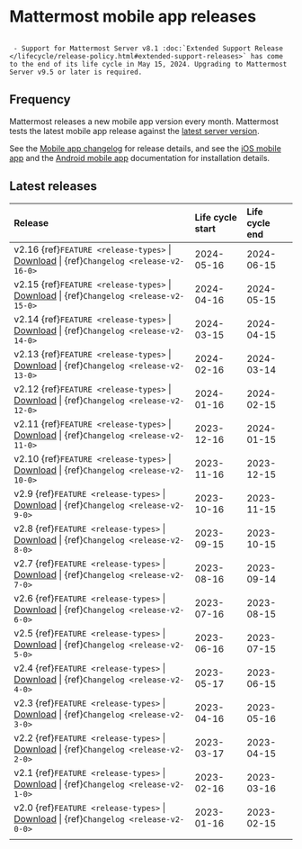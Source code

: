 # Mattermost mobile app releases

```{include} ../_static/badges/allplans-cloud-selfhosted.md
```

```{Important}
 - Support for Mattermost Server v8.1 :doc:`Extended Support Release </lifecycle/release-policy.html#extended-support-releases>` has come to the end of its life cycle in May 15, 2024. Upgrading to Mattermost Server v9.5 or later is required.
```

## Frequency

Mattermost releases a new mobile app version every month. Mattermost tests the latest mobile app release against the [latest server version](/lifecycle/mattermost-server-releases).

See the [Mobile app changelog](/lifecycle/mobile-app-changelog) for release details, and see the [iOS mobile app](/collaborate/install-ios-app) and the [Android mobile app](/collaborate/install-android-app) documentation for installation details. 

## Latest releases

| **Release** | **Life cycle start** | **Life cycle end** |
|:---|:---|:---|
| v2.16 {ref}`FEATURE <release-types>` \| [Download](https://github.com/mattermost/desktop/releases/tag/v2.16.0) \| {ref}`Changelog <release-v2-16-0>` | 2024-05-16 | 2024-06-15 |
| v2.15 {ref}`FEATURE <release-types>` \| [Download](https://github.com/mattermost/desktop/releases/tag/v2.15.0) \| {ref}`Changelog <release-v2-15-0>` | 2024-04-16 | 2024-05-15 |
| v2.14 {ref}`FEATURE <release-types>` \| [Download](https://github.com/mattermost/desktop/releases/tag/v2.14.0) \| {ref}`Changelog <release-v2-14-0>` | 2024-03-15 | 2024-04-15 |
| v2.13 {ref}`FEATURE <release-types>` \| [Download](https://github.com/mattermost/desktop/releases/tag/v2.13.0) \| {ref}`Changelog <release-v2-13-0>` | 2024-02-16 | 2024-03-14 |
| v2.12 {ref}`FEATURE <release-types>` \| [Download](https://github.com/mattermost/desktop/releases/tag/v2.12.2) \| {ref}`Changelog <release-v2-12-0>` | 2024-01-16 | 2024-02-15 |
| v2.11 {ref}`FEATURE <release-types>` \| [Download](https://github.com/mattermost/desktop/releases/tag/v2.11.0) \| {ref}`Changelog <release-v2-11-0>` | 2023-12-16 | 2024-01-15 |
| v2.10 {ref}`FEATURE <release-types>` \| [Download](https://github.com/mattermost/desktop/releases/tag/v2.10.1) \| {ref}`Changelog <release-v2-10-0>` | 2023-11-16 | 2023-12-15 |
| v2.9 {ref}`FEATURE <release-types>` \| [Download](https://github.com/mattermost/desktop/releases/tag/v2.9.1) \| {ref}`Changelog <release-v2-9-0>` | 2023-10-16 | 2023-11-15 |
| v2.8 {ref}`FEATURE <release-types>` \| [Download](https://github.com/mattermost/desktop/releases/tag/v2.8.2) \| {ref}`Changelog <release-v2-8-0>` | 2023-09-15 | 2023-10-15 |
| v2.7 {ref}`FEATURE <release-types>` \| [Download](https://github.com/mattermost/desktop/releases/tag/v2.7.0) \| {ref}`Changelog <release-v2-7-0>` | 2023-08-16 | 2023-09-14 |
| v2.6 {ref}`FEATURE <release-types>` \| [Download](https://github.com/mattermost/desktop/releases/tag/v2.6.0) \| {ref}`Changelog <release-v2-6-0>` | 2023-07-16 | 2023-08-15 |
| v2.5 {ref}`FEATURE <release-types>` \| [Download](https://github.com/mattermost/desktop/releases/tag/v2.5.1) \| {ref}`Changelog <release-v2-5-0>` | 2023-06-16 | 2023-07-15 |
| v2.4 {ref}`FEATURE <release-types>` \| [Download](https://github.com/mattermost/desktop/releases/tag/v2.4.0) \| {ref}`Changelog <release-v2-4-0>` | 2023-05-17 | 2023-06-15 |
| v2.3 {ref}`FEATURE <release-types>` \| [Download](https://github.com/mattermost/desktop/releases/tag/v2.3.0) \| {ref}`Changelog <release-v2-3-0>` | 2023-04-16 | 2023-05-16 |
| v2.2 {ref}`FEATURE <release-types>` \| [Download](https://github.com/mattermost/desktop/releases/tag/v2.2.0) \| {ref}`Changelog <release-v2-2-0>` | 2023-03-17 | 2023-04-15 |
| v2.1 {ref}`FEATURE <release-types>` \| [Download](https://github.com/mattermost/desktop/releases/tag/v2.1.0) \| {ref}`Changelog <release-v2-1-0>` | 2023-02-16 | 2023-03-16 |
| v2.0 {ref}`FEATURE <release-types>` \| [Download](https://github.com/mattermost/desktop/releases/tag/v2.0.1) \| {ref}`Changelog <release-v2-0-0>` | 2023-01-16 | 2023-02-15 |
|  |  |  |
